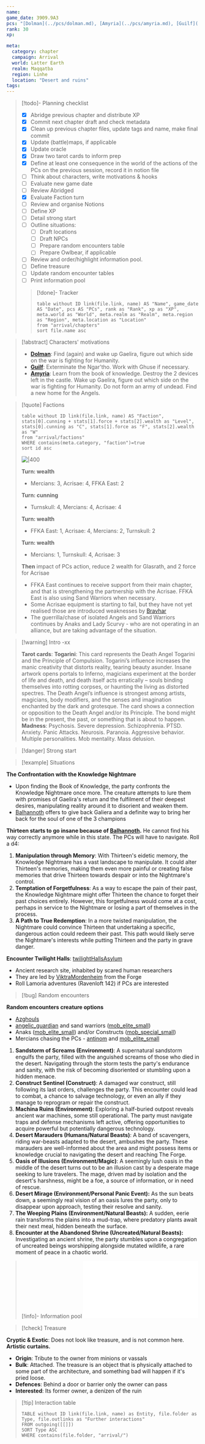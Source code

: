 ```yaml
---
name: 
game_date: 3909.9A3
pcs: "[Dolman](../pcs/dolman.md), [Amyria](../pcs/amyria.md), [Guilf](../pcs/guilf.md)"
rank: 30
xp: 

meta:
  category: chapter
  campaign: Arrival
  world: Latter Earth
  realm: Maqqatba
  region: Linhe
  location: "Desert and ruins"
tags: 
---
```


> [!todo]- Planning checklist
> - [x] Abridge previous chapter and distribute XP
> - [x] Commit next chapter draft and check metadata
> - [x] Clean up previous chapter files, update tags and name, make final commit
> - [x] Update (battle)maps, if applicable
> - [x] Update oracle
> - [x] Draw two tarot cards to inform prep
> - [x] Define at least one consequence in the world of the actions of the PCs on the previous session, record it in notion file
> - [ ] Think about characters, write motivations & hooks
> - [ ] Evaluate new game date
> - [ ] Review Abridged
> - [x] Evaluate Faction turn
> - [ ] Review and organise Notions
> - [ ] Define XP
> - [ ] Detail strong start
> - [ ] Outline situations:
> 	- [ ] Draft locations 
> 	- [ ] Draft NPCs
> 	- [ ] Prepare random encounters table
> 	- [ ] Prepare Owlbear, if applicable
> - [ ] Review and order/highlight information pool.
> - [ ] Define treasure
> - [ ] Update random encounter tables
> - [ ] Print information pool
> 
>> [!done]- Tracker 
>> ```dataview
>> table without ID link(file.link, name) AS "Name", game_date AS "Date", pcs AS "PCs", rank as "Rank", xp as "XP", meta.world as "World", meta.realm as "Realm", meta.region as "Region", meta.location as "Location"
>> from "arrival/chapters"
>> sort file.name asc
>> ```

> [!abstract] Characters' motivations
> - **[Dolman](../pcs/Dolman.md)**: Find (again) and wake up Gaelira, figure out which side on the war is fighting for Humanity.
> - **[Guilf](../pcs/Guilf.md)**: Exterminate the Ngar'tho. Work with Ghuse if necessary.
> - **[Amyria](../pcs/Amyria.md)**: Learn from the book of knowledge. Destroy the 2 devices left in the castle. Wake up Gaelira, figure out which side on the war is fighting for Humanity. Do not form an army of undead. Find a new home for the Angels.

> [!quote] Factions 
> ```dataview
> table without ID link(file.link, name) AS "Faction", stats[0].cunning + stats[1].force + stats[2].wealth as "Level", stats[0].cunning as "C", stats[1].force as "F", stats[2].wealth as "W"
> from "arrival/factions"
> WHERE contains(meta.category, "faction")=true
> sort id asc
> ```
> ![|400](https://i.imgur.com/bmXMM0W.png)
> 
> **Turn: wealth**
> - Mercians: 3, Acrisae: 4, FFKA East: 2
> 
> **Turn: cunning**
> - Turnskull: 4, Mercians: 4, Acrisae: 4
> 
> **Turn: wealth**
> - FFKA East: 1, Acrisae: 4, Mercians: 2, Turnskull: 2
> 
> **Turn: wealth**
> - Mercians: 1, Turnskull: 4, Acrisae: 3
> 
> **Then** impact of PCs action, reduce 2 wealth for Glasrath, and 2 force for Acrisae
> 
> - FFKA East continues to receive support from their main chapter, and that is strengthening the partnership with the Acrisae. FFKA East is also using Sand Warriors when necessary.
> - Some Acrisae equipment is starting to fail, but they have not yet realised those are introduced weaknesses by [Bravhar](../npcs/Bravhar.md)
> - The guerrilla/chase of isolated Angels and Sand Warriors continues by Anaks and Lady Scurvy - who are not operating in an alliance, but are taking advantage of the situation.



> [!warning] Intro
> -xx
> 
> **Tarot cards**: 
> 	**Togarini**: This card represents the Death Angel Togarini and the Principle of Compulsion. Togarini’s influence increases the manic creativity that distorts reality, tearing beauty asunder. Insane artwork opens portals to Inferno, magicians experiment at the border of life and death, and death itself acts erratically – souls binding themselves into rotting corpses, or haunting the living as distorted spectres. The Death Angel’s influence is strongest among artists, magicians, body modifiers, and the senses and imagination enchanted by the dark and grotesque. The card shows a connection or opposition to the Death Angel and/or its Principle. The bond might be in the present, the past, or something that is about to happen.
> 	**Madness**: Psychosis. Severe depression. Schizophrenia. PTSD. Anxiety. Panic Attacks. Neurosis. Paranoia. Aggressive behavior. Multiple personalities. Mob mentality. Mass delusion.


> [!danger] Strong start



> [!example] Situations

**The Confrontation with the Knowledge Nightmare**
- Upon finding the Book of Knowledge, the party confronts the Knowledge Nightmare once more. The creature attempts to lure them with promises of Gaelira's return and the fulfilment of their deepest desires, manipulating reality around it to disorient and weaken them.
- [Balhannoth](../npcs/Balhannoth.md) offers to give back Galiera and a definite way to bring her back for the soul of one of the 3 champions

**Thirteen starts to go insane because of [Balhannoth](../npcs/Balhannoth.md).** He cannot find his way correctly anymore while in this state. The PCs will have to navigate. Roll a d4:
1. **Manipulation through Memory**: With Thirteen's eidetic memory, the Knowledge Nightmare has a vast landscape to manipulate. It could alter Thirteen's memories, making them even more painful or creating false memories that drive Thirteen towards despair or into the Nightmare's control.
2. **Temptation of Forgetfulness**: As a way to escape the pain of their past, the Knowledge Nightmare might offer Thirteen the chance to forget their past choices entirely. However, this forgetfulness would come at a cost, perhaps in service to the Nightmare or losing a part of themselves in the process.
3. **A Path to True Redemption**: In a more twisted manipulation, the Nightmare could convince Thirteen that undertaking a specific, dangerous action could redeem their past. This path would likely serve the Nightmare's interests while putting Thirteen and the party in grave danger.

**Encounter Twilight Halls**: [twilightHallsAsylum](../locations/twilightHallsAsylum.md)
- Ancient research site, inhabited by scared human researchers
- They are led by [ViktraMordenheim](../npcs/ViktraMordenheim.md) from the Forge
- Roll Lamoria adventures (Ravenloft 142) if PCs are interested

> [!bug] Random encounters

**Random encounters creature options**
- [Azghouls](../statblocks/Azghouls.md)
- [angelic_guardian](../statblocks/angelic_guardian.md) and sand warriors ([mob_elite_small](../statblocks/mob_elite_small.md))
- Anaks ([mob_elite_small](../statblocks/mob_elite_small.md)) and/or Constructs ([mob_special_small](../statblocks/mob_special_small.md))
- Mercians chasing the PCs - [antinom](../statblocks/antinom.md) and [mob_elite_small](../statblocks/mob_elite_small.md)

1. **Sandstorm of Screams (Environment)**: A supernatural sandstorm engulfs the party, filled with the anguished screams of those who died in the desert. Navigating through the storm tests the party's endurance and sanity, with the risk of becoming disoriented or stumbling upon a hidden menace.
2. **Construct Sentinel (Construct)**: A damaged war construct, still following its last orders, challenges the party. This encounter could lead to combat, a chance to salvage technology, or even an ally if they manage to reprogram or repair the construct.
3. **Machina Ruins (Environment)**: Exploring a half-buried outpost reveals ancient war machines, some still operational. The party must navigate traps and defense mechanisms left active, offering opportunities to acquire powerful but potentially dangerous technology.
4. **Desert Marauders (Humans/Natural Beasts)**: A band of scavengers, riding war-beasts adapted to the desert, ambushes the party. These marauders are well-informed about the area and might possess items or knowledge crucial to navigating the desert and reaching The Forge.
5. **Oasis of Illusions (Environment/Magic)**: A seemingly lush oasis in the middle of the desert turns out to be an illusion cast by a desperate mage seeking to lure travelers. The mage, driven mad by isolation and the desert's harshness, might be a foe, a source of information, or in need of rescue.
6. **Desert Mirage (Environment/Personal Panic Event):** As the sun beats down, a seemingly real vision of an oasis lures the party, only to disappear upon approach, testing their resolve and sanity.
7. **The Weeping Plains (Environment/Natural Beasts):** A sudden, eerie rain transforms the plains into a mud-trap, where predatory plants await their next meal, hidden beneath the surface.
8. **Encounter at the Abandoned Shrine (Uncreated/Natural Beasts):** Investigating an ancient shrine, the party stumbles upon a congregation of uncreated beings worshipping alongside mutated wildlife, a rare moment of peace in a chaotic world.

> [!info]- Information pool
> ![Information pool](arrival/_informationPool.md)

> [!check] Treasure

**Cryptic & Exotic**: Does not look like treasure, and is not common here. **Artistic curtains.**
- **Origin**: Tribute to the owner from minions or vassals
- **Bulk**: Attached. The treasure is an object that is physically attached to some part of the architecture, and something bad will happen if it's pried loose.
- **Defences**: Behind a door or barrier only the owner can pass
- **Interested**: Its former owner, a denizen of the ruin

> [!tip] Interaction table 
> 
> ```dataview
> TABLE without ID link(file.link, name) as Entity, file.folder as Type, file.outlinks as "Further interactions"
> FROM outgoing([[]]) 
> SORT Type ASC
> WHERE contains(file.folder, "arrival/")
> ```
